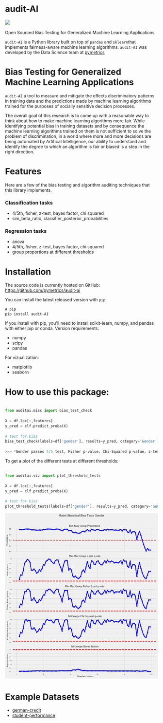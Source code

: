 # audit-AI

<img src="https://www.pymetrics.com/static/base/img/branding/favicon.ico">

Open Sourced Bias Testing for Generalized Machine Learning Applications

`audit-AI` is a Python library built on top of `pandas` and `sklearn`that
implements fairness-aware machine learning algorithms. `audit-AI` was developed
by the Data Science team at [pymetrics](https://www.pymetrics.com/)

# Bias Testing for Generalized Machine Learning Applications

`audit-AI` a tool to measure and mitigate the effects discriminatory
patterns in training data and the predictions made by machine learning
algorithms trained for the purposes of socially sensitive decision processes.

The overall goal of this research is to come up with a reasonable way to think
about how to make machine learning algorithms more fair. While identifying
potential bias in training datasets and by consequence the machine learning
algorithms trained on them is not sufficient to solve the problem of
discrimination, in a world where more and more decisions are being automated
by Artifical Intelligence, our ability to understand and identify the degree
to which an algorithm is fair or biased is a step in the right direction.

# Features

Here are a few of the bias testing and algorithm auditing techniques
that this library implements.

### Classification tasks

- 4/5th, fisher, z-test, bayes factor, chi squared
- sim_beta_ratio, classifier_posterior_probabilities

### Regression tasks

- anova
- 4/5th, fisher, z-test, bayes factor, chi squared
- group proportions at different thresholds

# Installation

The source code is currently hosted on GitHub: https://github.com/pymetrics/audit-ai

You can install the latest released version with `pip`.

```
# pip
pip install audit-AI
```

If you install with pip, you'll need to install scikit-learn, numpy, and pandas
with either pip or conda. Version requirements:

- numpy
- scipy
- pandas

For vizualization:
- matplotlib
- seaborn

# How to use this package:

```python

from auditai.misc import bias_test_check

X = df.loc[:,features]
y_pred = clf.predict_proba(X)

# test for bias
bias_test_check(labels=df['gender'], results=y_pred, category='Gender')

>>> *Gender passes 4/5 test, Fisher p-value, Chi-Squared p-value, z-test p-value and Bayes Factor at 50.00*

```
To get a plot of the different tests at different thresholds:

```python

from auditai.viz import plot_threshold_tests

X = df.loc[:,features]
y_pred = clf.predict_proba(X)

# test for bias
plot_threshold_tests(labels=df['gender'], results=y_pred, category='Gender')

```
<img alt="Sample audit-AI Plot" src="data/auditAI_gender_plot.png" width=1600>

# Example Datasets

- [german-credit](https://archive.ics.uci.edu/ml/datasets/statlog+(german+credit+data))
- [student-performance](https://archive.ics.uci.edu/ml/datasets/student+performance)